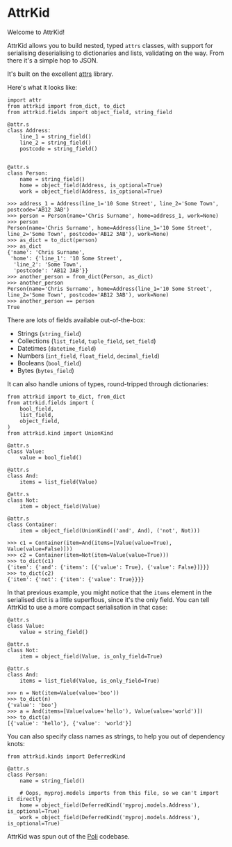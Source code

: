 AttrKid
=======

Welcome to AttrKid!

AttrKid allows you to build nested, typed `attrs` classes, with support for serialising deserialising to dictionaries and lists, validating on the way. From there it's a simple hop to JSON.

It's built on the excellent [attrs](https://github.com/python-attrs/attrs) library.

Here's what it looks like:

```
import attr
from attrkid import from_dict, to_dict
from attrkid.fields import object_field, string_field

@attr.s
class Address:
    line_1 = string_field()
    line_2 = string_field()
    postcode = string_field()


@attr.s
class Person:
    name = string_field()
    home = object_field(Address, is_optional=True)
    work = object_field(Address, is_optional=True)

>>> address_1 = Address(line_1='10 Some Street', line_2='Some Town', postcode='AB12 3AB')
>>> person = Person(name='Chris Surname', home=address_1, work=None)
>>> person
Person(name='Chris Surname', home=Address(line_1='10 Some Street', line_2='Some Town', postcode='AB12 3AB'), work=None)
>>> as_dict = to_dict(person)
>>> as_dict
{'name': 'Chris Surname',
 'home': {'line_1': '10 Some Street',
  'line_2': 'Some Town',
  'postcode': 'AB12 3AB'}}
>>> another_person = from_dict(Person, as_dict)
>>> another_person
Person(name='Chris Surname', home=Address(line_1='10 Some Street', line_2='Some Town', postcode='AB12 3AB'), work=None)
>>> another_person == person
True
```

There are lots of fields available out-of-the-box:
- Strings (`string_field`)
- Collections (`list_field`, `tuple_field`, `set_field`)
- Datetimes (`datetime_field`)
- Numbers (`int_field`, `float_field`, `decimal_field`)
- Booleans (`bool_field`)
- Bytes (`bytes_field`)

It can also handle unions of types, round-tripped through dictionaries:

```
from attrkid import to_dict, from_dict
from attrkid.fields import (
    bool_field,
    list_field,
    object_field,
)
from attrkid.kind import UnionKind

@attr.s
class Value:
    value = bool_field()

@attr.s
class And:
    items = list_field(Value)

@attr.s
class Not:
    item = object_field(Value)

@attr.s
class Container:
    item = object_field(UnionKind(('and', And), ('not', Not)))

>>> c1 = Container(item=And(items=[Value(value=True), Value(value=False)]))
>>> c2 = Container(item=Not(item=Value(value=True)))
>>> to_dict(c1)
{'item': {'and': {'items': [{'value': True}, {'value': False}]}}}
>>> to_dict(c2)
{'item': {'not': {'item': {'value': True}}}}
```

In that previous example, you might notice that the `items` element in the serialised dict is a little superflous, since it's the only field. You can tell AttrKid to use a more compact serialisation in that case:

```
@attr.s
class Value:
    value = string_field()

@attr.s
class Not:
    item = object_field(Value, is_only_field=True)

@attr.s
class And:
    items = list_field(Value, is_only_field=True)

>>> n = Not(item=Value(value='boo'))
>>> to_dict(n)
{'value': 'boo'}
>>> a = And(items=[Value(value='hello'), Value(value='world')])
>>> to_dict(a)
[{'value': 'hello'}, {'value': 'world'}]
```

You can also specify class names as strings, to help you out of dependency knots:

```
from attrkid.kinds import DeferredKind

@attr.s
class Person:
    name = string_field()

    # Oops, myproj.models imports from this file, so we can't import it directly
    home = object_field(DeferredKind('myproj.models.Address'), is_optional=True)
    work = object_field(DeferredKind('myproj.models.Address'), is_optional=True)

```


AttrKid was spun out of the [Poli](https://polihq.com) codebase. 